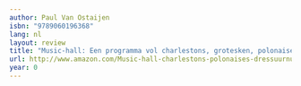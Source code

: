 ```yaml
---
author: Paul Van Ostaijen
isbn: "9789060196368"
lang: nl
layout: review
title: "Music-hall: Een programma vol charlestons, grotesken, polonaises en dressuurnummers"
url: http://www.amazon.com/Music-hall-charlestons-polonaises-dressuurnummers-bloemlezing/dp/9060191242?SubscriptionId=0VMG0VFGBMRWVRA58R02&tag=ldvd-20&linkCode=xm2&camp=2025&creative=165953&creativeASIN=9060191242
year: 0
---
```

